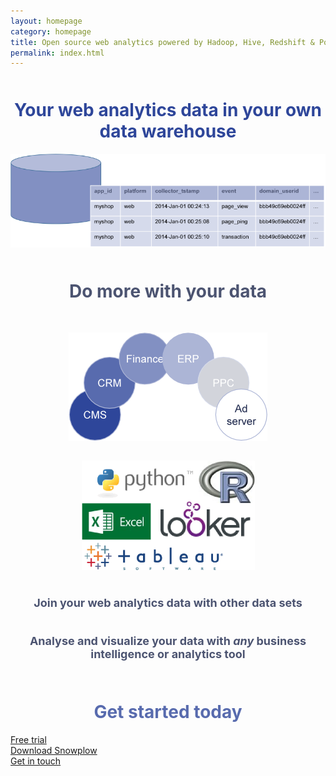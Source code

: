 ```yaml
---
layout: homepage
category: homepage
title: Open source web analytics powered by Hadoop, Hive, Redshift & Postgres
permalink: index.html
---
```


<div class="strip" style="margin-top:50px;">
	<h1 align="center" style="font-size:28px;color:#2E469A">Your web analytics data in your own data warehouse</h1>
</div>
<div class="strip">
	<p align="center"><img src="/static/img/homepage/snowplow-data-warehouse.png" title="your web analytics data in your own data warehouse infographic" /></p>
</div>

<div class="strip" style="margin-top:50px;">
	<h1 align="center" style="font-size:28px;color:#4C5471;">Do more with your data</h1>
</div>

<div class="strip">
	<div class="column">
		<p align="center" style="margin-top:30px;"><img src="/static/img/homepage/data-sources-to-join-with-snowplow.png" title="snowplow web analytics data can be joined with any type of data set" /></p>
	</div>
	<div class="column">
		<p align="center"><img src="/static/img/homepage/bi-tools-to-analyse-snowplow-data-with.png" /></p>
	</div>
</div>

<div class="strip">
	<div class="column">
		<h2 align="center" style="font-size:18px;color:#4C5471;">Join your web analytics data with other data sets</h2>
	</div>
	<div class="column">
		<h2 align="center" style="font-size:18px;color:#4C5471;">Analyse and visualize your data with <i>any</i> business intelligence or analytics tool</h2>
	</div>
</div>

<div class="strip" style="margin-top:50px;">
	<h1 align="center" style="font-size:28px;color:#586BAE;">Get started today</h1>
</div>
<div class="strip">
		<div class="big-button" id="left-button"><a href="mailto:trial@snowplowanalytics.com">Free trial</a></div>
		<div class="big-button" id="center-button"><a href="https://github.com/snowplow/snowplow">Download Snowplow</a></div>
		<div class="big-button" id="right-button"><a href="/about/index.html">Get in touch</a></div>
</div>

[customer-analytics]: /analytics/customer-analytics/overview.html
[platform-analytics]: /analytics/platform-analytics/overview.html
[catalogue-analytics]: /analytics/catalogue-analytics/overview.html
[analytics-cookbook]: /analytics/index.html
[apache-hive]: http://hive.apache.org/
[amazon-emr]: http://aws.amazon.com/elasticmapreduce/
[infobright]: http://www.infobright.org/
[github-repo]: http://github.com/snowplow/snowplow
[setup-snopwlow]: /product/get-started.html
[problems-built-to-solve]: /product/why-snowplow.html
[more-sources-of-support]: /services/index.html#other-sources
[technical-architecture]: /product/technical-architecture.html
[professional-services]: /services/index.html
[blog]: /blog.html
[Twitter]: http://twitter.com/snowplowdata
[r-project]: http://www.r-project.org/
[tableau]: http://www.tableausoftware.com/
[microstrategy]: http://www.microstrategy.co.uk/
[mahout]: http://mahout.apache.org/
[weka]: http://weka.pentaho.com/
[product]: /product/index.html
[snowplow-roadmap]: /product/roadmap.html
